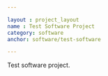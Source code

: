 ```yaml
---

layout : project_layout
name : Test Software Project
category: software
anchor: software/test-software

---
```


Test software project.
